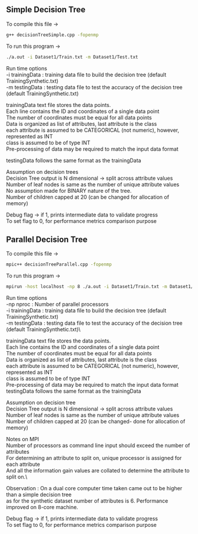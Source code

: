 ## Simple Decision Tree

To compile this file -> 
```bash
g++ decisionTreeSimple.cpp -fopenmp
```
To run this program -> 
```bash
./a.out -i Dataset1/Train.txt -m Dataset1/Test.txt
```

Run time options\
 -i trainingData   : training data file to build the decision tree (default TrainingSynthetic.txt)\
 -m testingData  : testing data file to test the accuracy of the decision tree (default TrainingSynthetic.txt)
 
trainingData text file stores the data points.\
 Each line contains the ID and coordinates of a single data point\
 The number of coordinates must be equal for all data points\
 Data is organized as list of attributes, last attribute is the class\
 each attribute is assumed to be CATEGORICAL (not numeric), however, represented as INT\
 class is assumed to be of type INT\
 Pre-processing of data may be required to match the input data format
 
testingData follows the same format as the trainingData

Assumption on decision trees\
 Decision Tree output is N dimensional -> split across attribute values\
 Number of leaf nodes is same as the number of unique attribute values\
 No assumption made for BINARY nature of the tree.\
 Number of children capped at 20 (can be changed for allocation of memory)
 
Debug flag -> if 1, prints intermediate data to validate progress\
 To set flag to 0, for performance metrics comparison purpose
 
## Parallel Decision Tree

To compile this file -> 
```bash
mpic++ decisionTreeParallel.cpp -fopenmp
```
To run this program -> 
```bash
mpirun -host localhost -np 8 ./a.out -i Dataset1/Train.txt -m Dataset1/Test.txt
```
Run time options\
 -np nproc : Number of parallel processors\
 -i trainingData : training data file to build the decision tree (default TrainingSynthetic.txt)\
 -m testingData : testing data file to test the accuracy of the decision tree (default TrainingSynthetic.txt)\\

trainingData text file stores the data points.\
Each line contains the ID and coordinates of a single data point\
The number of coordinates must be equal for all data points\
Data is organized as list of attributes, last attribute is the class\
each attribute is assumed to be CATEGORICAL (not numeric), however, represented as INT\
class is assumed to be of type INT\
Pre-processing of data may be required to match the input data format\
testingData follows the same format as the trainingData

Assumption on decision tree\
 Decision Tree output is N dimensional -> split across attribute values\
 Number of leaf nodes is same as the number of unique attribute values\
 Number of children capped at 20 (can be changed- done for allocation of memory)
 
Notes on MPI\
 Number of processors as command line input should exceed the number of attributes\
 For determining an attribute to split on, unique processor is assigned for each attribute\
 And all the information gain values are collated to determine the attribute to split on.\
 
 Observation : On a dual core computer time taken came out to be higher than a simple decision tree\
 as for the synthetic dataset number of attributes is 6. Performance improved on 8-core machine.
 
Debug flag -> if 1, prints intermediate data to validate progress\
To set flag to 0, for performance metrics comparison purpose